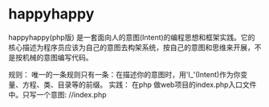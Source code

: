 happyhappy
==========

happyhappy(php版) 是一套面向人的意图(Intent)的编程思想和框架实践。它的核心描述为程序员应该为自己的意图去构架系统，按自己的意图和思维来开展，不是按机械的意图编写代码。

规则：
 唯一的一条规则只有一条：在描述你的意图时，用'I_'(Intent)作为你变量、方程、类、目录等的前缀。
实践：
 在php 做web项目的index.php入口文件中。只写一个意图:
 //index.php
 <?php
 
  I_finish(); //一个完成的意图；
  
  function I_finish() //在完成的意图里面完成它的意图
  {
    I_load_config(); //加载配置文件的意图；
    I_run_core();   //核心运行的意图；
  }
  
  ....
  就按照这样的方式去对接
  目录
  一般可以是
  web/ 
   app/
      ...
       I_/
   lib/ 
     ...
     I_/
   public/
     ...
     I_/
     
     
